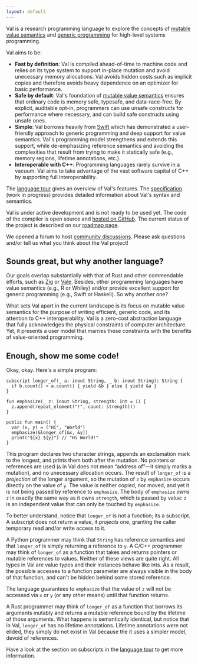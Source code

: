 ```yaml
---
layout: default
---
```


Val is a research programming language to explore the concepts of [mutable value semantics](http://www.jot.fm/issues/issue_2022_02/article2.pdf) and [generic programming](https://www.fm2gp.com) for high-level systems programming.

Val aims to be:
- **Fast by definition**: Val is compiled ahead-of-time to machine code and relies on its type system to support in-place mutation and avoid unecessary memory allocations. Val avoids hidden costs such as implicit copies and therefore avoids heavy dependence on an optimizer for basic performance.
- **Safe by default**: Val's foundation of [mutable value semantics](http://www.jot.fm/issues/issue_2022_02/article2.pdf) ensures that ordinary code is memory safe, typesafe, and data-race-free.  By explicit, auditable opt-in, programmers can use unsafe constructs for performance where necessary, and can build safe constructs using unsafe ones.
- **Simple**: Val borrows heavily from [Swift](https://swift.org) which has demonstrated a user-friendly approach to generic programming and deep support for value semantics.  Val's programming model strengthens and extends this support, while de-emphasizing reference semantics and avoiding the complexities that result from trying to make it statically safe (e.g., memory regions, lifetime annotations, etc.).
- **Interoperable with C++**: Programming languages rarely survive in a vacuum. Val aims to take advantage of the vast software capital of C++ by supporting full interoperability.

The [language tour](https://tour.val-lang.dev) gives an overview of Val's features.
The [specification](https://github.com/val-lang/specification/blob/main/spec.md) (work in progress) provides detailed information about Val's syntax and semantics.

Val is under active development and is not ready to be used yet.
The code of the compiler is open source and [hosted on GitHub](https://github.com/val-lang/val).
The current status of the project is described on our [roadmap page](./pages/implementation-status.html).

We opened a forum to host [community discussions](https://github.com/val-lang/val-lang.github.io/discussions).
Please ask questions and/or tell us what you think about the Val project!

## Sounds great, but why another language?

Our goals overlap substantially with that of Rust and other commendable efforts, such as [Zig](https://ziglang.org) or [Vale](https://vale.dev).
Besides, other programming languages have value semantics (e.g., R or Whiley) and/or provide excellent support for generic programming (e.g., Swift or Haskell).
So why another one?

What sets Val apart in the current landscape is its focus on mutable value semantics for the purpose of writing efficient, generic code, and its attention to C++ interoperability.
Val is a zero-cost abstraction language that fully acknowledges the physical constraints of computer architecture.
Yet, it presents a user model that marries these constraints with the benefits of value-oriented programming.

## Enough, show me some code!

Okay, okay.
Here's a simple program:

```val
subscript longer_of(_ a: inout String, _ b: inout String): String {
  if b.count() > a.count() { yield &b } else { yield &a }
}

fun emphasize(_ z: inout String, strength: Int = 1) {
  z.append(repeat_element("!", count: strength)))
}

public fun main() {
  var (x, y) = ("Hi", "World")
  emphasize(&longer_of[&x, &y])
  print("${x} ${y}") // "Hi World!"
}
```

This program declares two character strings, appends an exclamation mark to the longest, and prints them both after the mutation.
No pointers or references are used (`&` in Val does not mean “address of”—it simply marks a mutation), and no unecessary allocation occurs.
The result of `longer_of` is a *projection* of the longer argument, so the mutation of `z` by `emphasize` occurs directly on the value of `y`.  The value is neither copied, nor moved, and yet it is not being passed by reference to `emphasize`.  The body of `emphasize` *owns* `z` in exactly the same way as it owns `strength`, which is passed by value: `z` is an independent value that can only be touched by `emphasize`.

To better understand, notice that `longer_of` is not a function; its a subscript.
A subscript does not return a value, it *projects* one, granting the caller temporary read and/or write access to it.

A Python programmer may think that `String` has reference semantics and that `longer_of` is simply returning a reference to `y`.
A C/C++ programmer may think of `longer_of` as a function that takes and returns pointers or mutable references to values.
Neither of these views are quite right.
All types in Val are value types and their instances behave like ints. 
As a result, the possible accesses to a function parameter are always visible in the body of that function, and can't be hidden behind some stored reference.

The language guarantees to `emphasize` that the value of `z` will not be accessed via `x` or `y` (or any other means) until that function returns.

A Rust programmer may think of `longer_of` as a function that borrows its arguments mutably and returns a mutable reference bound by the lifetime of those arguments.
What happens is semantically identical, but notice that in Val, `longer_of` has no lifetime annotations.
Lifetime annotations were not elided, they simply do not exist in Val because the it uses a simpler model, devoid of references.

Have a look at the section on subscripts in the [language tour](https://tour.val-lang.dev/subscripts) to get more information.
